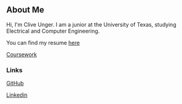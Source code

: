 ## About Me

Hi, I'm Clive Unger. I am a junior at the University of Texas, studying Electrical and Computer Engineering.

You can find my resume [here](https://cliveunger.github.io/CliveUngerResume2018.pdf)

[Coursework](./education.html)

### Links

[GitHub](https://github.com/CliveUnger)

[Linkedin](https://www.linkedin.com/in/cliveunger)


